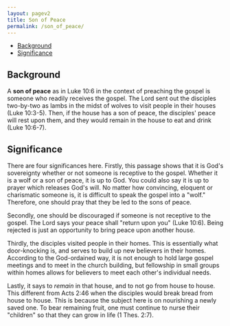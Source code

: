 ```yaml
---
layout: pagev2
title: Son of Peace
permalink: /son_of_peace/
---
```

- [Background](#background)
- [Significance](#significance)

## Background

A **son of peace** as in Luke 10:6 in the context of preaching the gospel is someone who readily receives the gospel. The Lord sent out the disciples two-by-two as lambs in the midst of wolves to visit people in their houses (Luke 10:3-5). Then, if the house has a son of peace, the disciples' peace will rest upon them, and they would remain in the house to eat and drink (Luke 10:6-7). 

## Significance

There are four significances here. Firstly, this passage shows that it is God's sovereignty whether or not someone is receptive to the gospel. Whether it is a wolf or a son of peace, it is up to God. You could also say it is up to prayer which releases God's will. No matter how convincing, eloquent or charismatic someone is, it is difficult to speak the gospel into a "wolf." Therefore, one should pray that they be led to the sons of peace.  

Secondly, one should be discouraged if someone is not receptive to the gospel. The Lord says your peace shall "return upon you" (Luke 10:6). Being rejected is just an opportunity to bring peace upon another house. 

Thirdly, the disciples visited people in their homes. This is essentially what door-knocking is, and serves to build up new believers in their homes. According to the God-ordained way, it is not enough to hold large gospel meetings and to meet in the church building, but fellowship in small groups within homes allows for believers to meet each other's individual needs.

Lastly, it says to *remain* in that house, and to not go from house to house. This different from Acts 2:46 when the disciples would break bread from house to house. This is because the subject here is on nourishing a newly saved one. To bear remaining fruit, one must continue to nurse their "children" so that they can grow in life (1 Thes. 2:7).
 